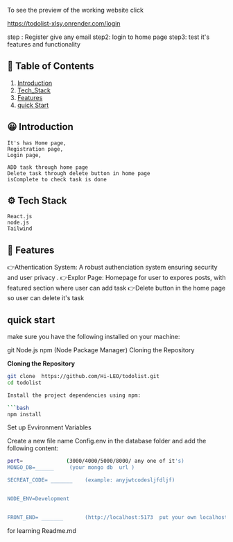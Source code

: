 To see the preview of the working website click

https://todolist-xlsy.onrender.com/login

step : Register give any email
step2: login to home page
step3: test it's features and functionality

## 🧾 <a name="table"> Table of Contents </a>

1. [Introduction](#introduction)
2. [Tech_Stack](#tech-stack)
3. [Features](#feature)
4. [quick Start](#quick-start)

## <a name="introduction"> 😀 Introduction </a>

    It's has Home page,
    Registration page,
    Login page,

    ADD task through home page
    Delete task through delete button in home page
    isComplete to check task is done

## <a name="tech-stack"> ⚙️ Tech Stack </a>

    React.js
    node.js
    Tailwind

## <a name="features">🔋 Features</a>

👉Athentication System: A robust authenciation system ensuring security and user privacy .
👉Explor Page: Homepage for user to expores posts, with featured section where user can add task
👉Delete button in the home page so user can delete it's task

## <a name="#quick-start">quick start </a>

make sure you have the following installed on your machine:

git
Node.js
npm (Node Package Manager)
Cloning the Repository

**Cloning the Repository**

````bash
git clone  https://github.com/Hi-LEO/todolist.git
cd todolist

Install the project dependencies using npm:

```bash
npm install
````

Set up Evvironment Variables

Create a new file name Config.env in the database folder and add the following content:

```bash
port=              (3000/4000/5000/8000/ any one of it's)
MONGO_DB=______     (your mongo db  url )

SECREAT_CODE= _______    (example: anyjwtcodesljfdljf)


NODE_ENV=Development


FRONT_END= _______       (http://localhost:5173  put your own localhost url to avoid cors error)

```

for learning Readme.md
